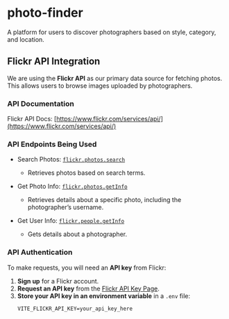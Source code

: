 # photo-finder
A platform for users to discover photographers based on style, category, and location.


## Flickr API Integration
We are using the **Flickr API** as our primary data source for fetching photos. This allows users to browse images uploaded by photographers.

### API Documentation
Flickr API Docs: [https://www.flickr.com/services/api/](https://www.flickr.com/services/api/)

### API Endpoints Being Used
- Search Photos: [`flickr.photos.search`](https://www.flickr.com/services/api/flickr.photos.search.html)  
  - Retrieves photos based on search terms.

- Get Photo Info: [`flickr.photos.getInfo`](https://www.flickr.com/services/api/flickr.photos.getInfo.html)  
  - Retrieves details about a specific photo, including the photographer’s username.

- Get User Info: [`flickr.people.getInfo`](https://www.flickr.com/services/api/flickr.people.getInfo.html)  
  - Gets details about a photographer.

### API Authentication
To make requests, you will need an **API key** from Flickr:
1. **Sign up** for a Flickr account.
2. **Request an API key** from the [Flickr API Key Page](https://www.flickr.com/services/apps/create/).
3. **Store your API key in an environment variable** in a `.env` file:
   ```env
   VITE_FLICKR_API_KEY=your_api_key_here